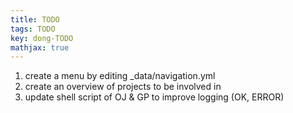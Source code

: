 ```yaml
---
title: TODO
tags: TODO
key: dong-TODO
mathjax: true
---
```


1. create a menu by editing _data/navigation.yml
2. create an overview of projects to be involved in
3. update shell script of OJ & GP to improve logging (OK, ERROR)
